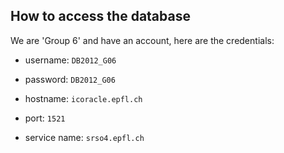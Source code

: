 ## How to access the database

We are 'Group 6' and have an account, here are the credentials:

  * username: `DB2012_G06`
  * password: `DB2012_G06`

  * hostname: `icoracle.epfl.ch`
  * port: `1521`
  * service name: `srso4.epfl.ch`
